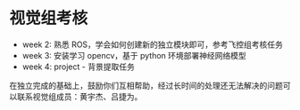 # 视觉组考核

- week 2: 熟悉 ROS，学会如何创建新的独立模块即可，参考飞控组考核任务
- week 3: 安装学习 opencv，基于 python 环境部署神经网络模型
- week 4: project - 背景提取任务

在独立完成的基础上，鼓励你们互相帮助，经过长时间的处理还无法解决的问题可以联系视觉组成员：黄宇杰、吕捷为。
